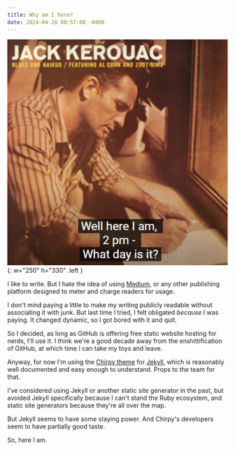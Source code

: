 ```yaml
---
title: Why am I here?
date: 2024-04-28 00:57:00 -0400
---
```


![Here i am](/assets/2024-04-28-here-i-am.png){: w="250" h="330" .left }

I like to write. But I hate the idea of using [Medium](https://medium.com/), or any
other publishing platform designed to meter and charge readers for usage.

I don't mind paying a little to make my writing publicly readable without associating
it with junk. But last time I tried, I felt obligated _because_ I was paying. It
changed dynamic, so I got bored with it and quit.

So I decided, as long as GitHub is offering free static website hosting for nerds,
I'll use it. I think we're a good decade away from the enshittification of GitHub,
at which time I can take my toys and leave.

Anyway, for now I'm using the [Chirpy theme](https://github.com/cotes2020/jekyll-theme-chirpy)
for [Jekyll](https://jekyllrb.com/), which is reasonably well documented and easy enough
to understand. Props to the team for that.

I've considered using Jekyll or another static site generator in the past, but
avoided Jekyll specifically because I can't stand the Ruby ecosystem, and static site
generators because they're all over the map.

But Jekyll seems to have some staying power. And Chirpy's developers seem to have
partially good taste.

So, here I am.
